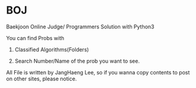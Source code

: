 # BOJ

Baekjoon Online Judge/ Programmers Solution with Python3

You can find Probs with 

1. Classified Algorithms(Folders)

2. Search Number/Name of the prob you want to see.

All File is written by JangHaeng Lee, so if you wanna copy contents to post on other sites, please notice.
